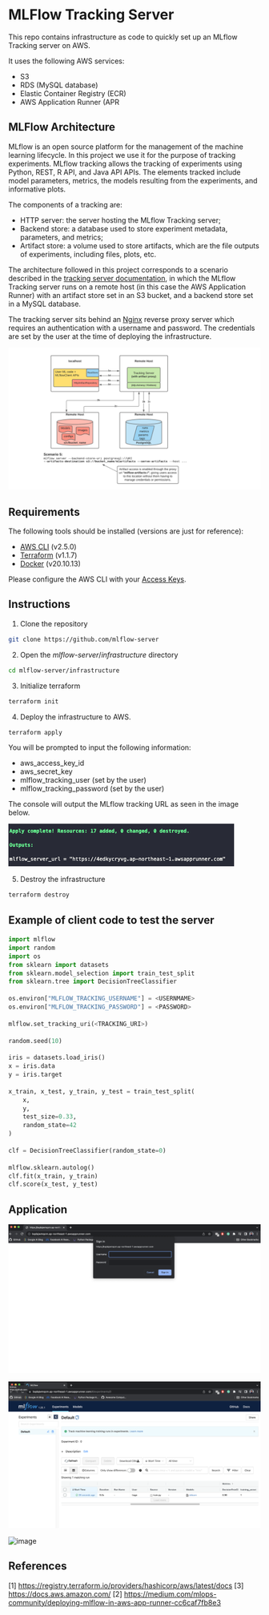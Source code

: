 # MLFlow Tracking Server

This repo contains infrastructure as code to quickly set up an MLflow Tracking server on AWS.

It uses the following AWS services:

* S3
* RDS (MySQL database)
* Elastic Container Registry (ECR)
* AWS Application Runner (APR

## MLFlow Architecture

MLflow is an open source platform for the management of the machine learning lifecycle. In this project we use it for the purpose of tracking experiments. MLflow tracking allows the tracking of experiments using  Python, REST, R API, and Java API APIs. The elements tracked include model parameters, metrics, the models resulting from the experiments, and informative plots.

The components of a tracking are:

* HTTP server: the server hosting the MLflow Tracking server;
* Backend store: a database used to store experiment metadata, parameters, and metrics;
* Artifact store: a volume used to store artifacts, which are the file outputs of experiments, including files, plots, etc.

The architecture followed in this project corresponds to a scenario described in the [tracking server documentation](https://www.mlflow.org/docs/latest/tracking.html), in which the MLflow Tracking server runs on a remote host (in this case the AWS Application Runner) with an artifact store set in an S3 bucket, and a backend store set in a MySQL database.

The tracking server sits behind an [Nginx](https://www.nginx.com/) reverse proxy server which requires an authentication with a username and password. The credentials are set by the user at the time of deploying the infrastructure.

![image](images/scenario_5.png)

## Requirements

The following tools should be installed (versions are just for reference):

* [AWS CLI](https://docs.aws.amazon.com/cli/latest/userguide/getting-started-install.html) (v2.5.0)
* [Terraform](https://learn.hashicorp.com/tutorials/terraform/install-cli) (v1.1.7)
* [Docker](https://docs.docker.com/desktop/mac/install/) (v20.10.13)

Please configure the AWS CLI with your [Access Keys](https://docs.aws.amazon.com/cli/latest/userguide/cli-configure-quickstart.html#cli-configure-quickstart-creds).

## Instructions

1. Clone the repository

```bash
git clone https://github.com/mlflow-server
```

2. Open  the *mlflow-server*/*infrastructure* directory

```bash
cd mlflow-server/infrastructure
```

3. Initialize terraform

```bash
terraform init
```

4. Deploy the infrastructure  to AWS.

```bash
terraform apply
```

You will be prompted to input the following information:

* aws_access_key_id
* aws_secret_key
* mlflow_tracking_user (set by the user)
* mlflow_tracking_password (set by the user)

The console will output the MLflow tracking URL as seen in the image below.

![image](images/output.png)

5. Destroy the infrastructure

```bash
terraform destroy
```

## Example of client code to test the server

```python
import mlflow
import random
import os
from sklearn import datasets
from sklearn.model_selection import train_test_split
from sklearn.tree import DecisionTreeClassifier

os.environ["MLFLOW_TRACKING_USERNAME"] = <USERNMAME>
os.environ["MLFLOW_TRACKING_PASSWORD"] = <PASSWORD>

mlflow.set_tracking_uri(<TRACKING_URI>)

random.seed(10)

iris = datasets.load_iris()
x = iris.data
y = iris.target

x_train, x_test, y_train, y_test = train_test_split(
    x, 
    y, 
    test_size=0.33, 
    random_state=42
)

clf = DecisionTreeClassifier(random_state=0)

mlflow.sklearn.autolog()
clf.fit(x_train, y_train)
clf.score(x_test, y_test)
```

## Application

![image](images/authentication.png)

![image](images/experiments.png)

![image](artifacts.png)


## References

[1] https://registry.terraform.io/providers/hashicorp/aws/latest/docs
[3] https://docs.aws.amazon.com/
[2] https://medium.com/mlops-community/deploying-mlflow-in-aws-app-runner-cc6caf7fb8e3 
